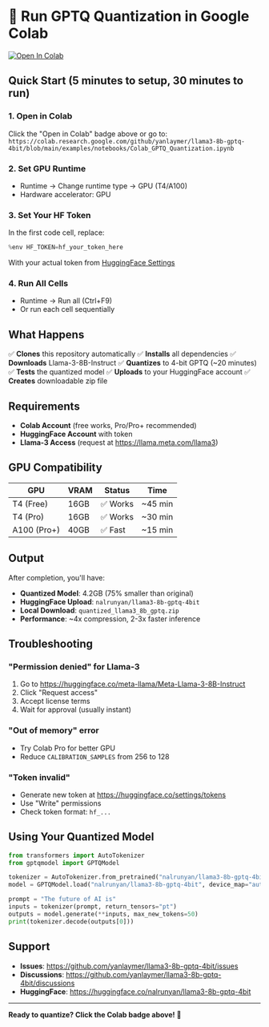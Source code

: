 # 🚀 Run GPTQ Quantization in Google Colab

[![Open In Colab](https://colab.research.google.com/assets/colab-badge.svg)](https://colab.research.google.com/github/yanlaymer/llama3-8b-gptq-4bit/blob/main/examples/notebooks/Colab_GPTQ_Quantization.ipynb)

## Quick Start (5 minutes to setup, 30 minutes to run)

### 1. Open in Colab
Click the "Open in Colab" badge above or go to:
`https://colab.research.google.com/github/yanlaymer/llama3-8b-gptq-4bit/blob/main/examples/notebooks/Colab_GPTQ_Quantization.ipynb`

### 2. Set GPU Runtime
- Runtime → Change runtime type → GPU (T4/A100)
- Hardware accelerator: GPU

### 3. Set Your HF Token
In the first code cell, replace:
```python
%env HF_TOKEN=hf_your_token_here
```
With your actual token from [HuggingFace Settings](https://huggingface.co/settings/tokens)

### 4. Run All Cells
- Runtime → Run all (Ctrl+F9)
- Or run each cell sequentially

## What Happens

✅ **Clones** this repository automatically
✅ **Installs** all dependencies
✅ **Downloads** Llama-3-8B-Instruct
✅ **Quantizes** to 4-bit GPTQ (~20 minutes)
✅ **Tests** the quantized model
✅ **Uploads** to your HuggingFace account
✅ **Creates** downloadable zip file

## Requirements

- **Colab Account** (free works, Pro/Pro+ recommended)
- **HuggingFace Account** with token
- **Llama-3 Access** (request at https://llama.meta.com/llama3)

## GPU Compatibility

| GPU | VRAM | Status | Time |
|-----|------|--------|------|
| T4 (Free) | 16GB | ✅ Works | ~45 min |
| T4 (Pro) | 16GB | ✅ Works | ~30 min |
| A100 (Pro+) | 40GB | ✅ Fast | ~15 min |

## Output

After completion, you'll have:
- **Quantized Model**: 4.2GB (75% smaller than original)
- **HuggingFace Upload**: `nalrunyan/llama3-8b-gptq-4bit`
- **Local Download**: `quantized_llama3_8b_gptq.zip`
- **Performance**: ~4x compression, 2-3x faster inference

## Troubleshooting

### "Permission denied" for Llama-3
1. Go to https://huggingface.co/meta-llama/Meta-Llama-3-8B-Instruct
2. Click "Request access"
3. Accept license terms
4. Wait for approval (usually instant)

### "Out of memory" error
- Try Colab Pro for better GPU
- Reduce `CALIBRATION_SAMPLES` from 256 to 128

### "Token invalid"
- Generate new token at https://huggingface.co/settings/tokens
- Use "Write" permissions
- Check token format: `hf_...`

## Using Your Quantized Model

```python
from transformers import AutoTokenizer
from gptqmodel import GPTQModel

tokenizer = AutoTokenizer.from_pretrained("nalrunyan/llama3-8b-gptq-4bit")
model = GPTQModel.load("nalrunyan/llama3-8b-gptq-4bit", device_map="auto")

prompt = "The future of AI is"
inputs = tokenizer(prompt, return_tensors="pt")
outputs = model.generate(**inputs, max_new_tokens=50)
print(tokenizer.decode(outputs[0]))
```

## Support

- **Issues**: https://github.com/yanlaymer/llama3-8b-gptq-4bit/issues
- **Discussions**: https://github.com/yanlaymer/llama3-8b-gptq-4bit/discussions
- **HuggingFace**: https://huggingface.co/nalrunyan/llama3-8b-gptq-4bit

---

**Ready to quantize? Click the Colab badge above! 🚀**